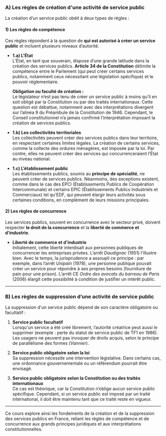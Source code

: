 ### A) Les règles de création d'une activité de service public

La création d’un service public obéit à deux types de règles :

#### 1) Les règles de compétence

Ces règles répondent à la question de **qui est autorisé à créer un service public** et incluent plusieurs niveaux d’autorité.

- **1.a) L'État**  
  L’État, en tant que souverain, dispose d’une grande latitude dans la création des services publics. **Article 34 de la Constitution** délimite la compétence entre le Parlement (qui peut créer certains services publics, notamment ceux nécessitant une législation spécifique) et le pouvoir réglementaire.

  **Obligation ou faculté de création :**  
  Le législateur n’est pas tenu de créer un service public à moins qu’il en soit obligé par la Constitution ou par des traités internationaux. Cette question est débattue, notamment avec des interprétations divergent sur l’alinéa 9 du Préambule de la Constitution de 1946. Cependant, le Conseil constitutionnel n’a jamais confirmé l’interprétation imposant la création de services publics.

- **1.b) Les collectivités territoriales**  
  Les collectivités peuvent créer des services publics dans leur territoire, en respectant certaines limites légales. La création de certains services, comme la collecte des ordures ménagères, est imposée par la loi. Par contre, elles ne peuvent créer des services qui concurrenceraient l’État au niveau national.

- **1.c) L’établissement public**  
  Les établissements publics, soumis au **principe de spécialité**, ne peuvent créer de services publics. Néanmoins, des exceptions existent, comme dans le cas des EPCI (Établissements Publics de Coopération Intercommunale) et certains EPIC (Établissements Publics Industriels et Commerciaux) tel qu'EDF, qui peuvent élargir leurs activités sous certaines conditions, en complément de leurs missions principales.

#### 2) Les règles de concurrence

Les services publics, souvent en concurrence avec le secteur privé, doivent respecter **le droit de la concurrence** et la **liberté de commerce et d’industrie**.

- **Liberté de commerce et d'industrie**  
  Initialement, cette liberté interdisait aux personnes publiques de concurrencer les entreprises privées. L’arrêt _Daudignac_ (1951) l’illustre bien. Avec le temps, la jurisprudence a assoupli ce principe : par exemple, dans l’arrêt _Unipain_ (1978), une personne publique pouvait créer un service pour répondre à ses propres besoins (fourniture de pain pour une prison). L’arrêt CE _Ordre des avocats du barreau de Paris_ (2006) élargit cette possibilité à condition de justifier un intérêt public.

---

### B) Les règles de suppression d’une activité de service public

La suppression d'un service public dépend de son caractère obligatoire ou facultatif :

1. **Service public facultatif**  
   Lorsqu'un service a été créé librement, l’autorité créatrice peut aussi le supprimer (exemple : perte du statut de service public de TF1 en 1986). Les usagers ne peuvent pas invoquer de droits acquis, selon le principe de parallélisme des formes (_Vannier_).

2. **Service public obligatoire selon la loi**  
   Sa suppression nécessite une intervention législative. Dans certains cas, une ordonnance gouvernementale ou un référendum pourrait être envisagé.

3. **Service public obligatoire selon la Constitution ou des traités internationaux**  
   Ce cas est théorique, car la Constitution n’oblige aucun service public spécifique. Cependant, si un service public est imposé par un traité international, il doit être maintenu tant que ce traité reste en vigueur.

---

Ce cours explore ainsi les fondements de la création et de la suppression des services publics en France, reliant les règles de compétence et de concurrence aux grands principes juridiques et aux interprétations constitutionnelles.